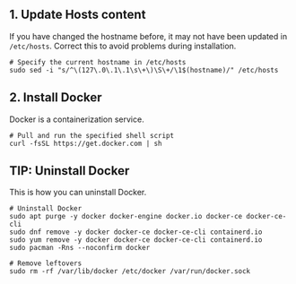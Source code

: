 ## 1. Update Hosts content

If you have changed the hostname before, it may not have been updated in `/etc/hosts`. Correct this to avoid problems during installation.

```shell
# Specify the current hostname in /etc/hosts
sudo sed -i "s/^\(127\.0\.1\.1\s\+\)\S\+/\1$(hostname)/" /etc/hosts
```

## 2. Install Docker

Docker is a containerization service.

```shell
# Pull and run the specified shell script
curl -fsSL https://get.docker.com | sh
```

## TIP: Uninstall Docker

This is how you can uninstall Docker.

```shell
# Uninstall Docker
sudo apt purge -y docker docker-engine docker.io docker-ce docker-ce-cli
sudo dnf remove -y docker docker-ce docker-ce-cli containerd.io
sudo yum remove -y docker docker-ce docker-ce-cli containerd.io
sudo pacman -Rns --noconfirm docker

# Remove leftovers
sudo rm -rf /var/lib/docker /etc/docker /var/run/docker.sock
```

